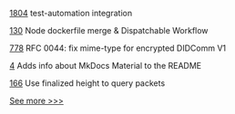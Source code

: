 
[1804](https://github.com/hyperledger/indy-node/pull/1804) test-automation integration

[130](https://github.com/hyperledger/indy-test-automation/pull/130) Node dockerfile merge & Dispatchable Workflow

[778](https://github.com/hyperledger/aries-rfcs/pull/778) RFC 0044: fix mime-type for encrypted DIDComm V1

[4](https://github.com/hyperledger-labs/documentation-template/pull/4) Adds info about MkDocs Material to the README

[166](https://github.com/hyperledger-labs/yui-ibc-solidity/pull/166) Use finalized height to query packets


[See more >>>](https://start-here.hyperledger.org/pull-requests)
